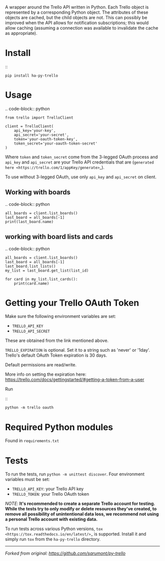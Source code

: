 A wrapper around the Trello API written in Python. Each Trello object is
represented by a corresponding Python object. The attributes of these objects
are cached, but the child objects are not. This can possibly be improved when
the API allows for notification subscriptions; this would allow caching
(assuming a connection was available to invalidate the cache as appropriate).

Install
=======

::

    pip install ha-py-trello

Usage
=====

.. code-block:: python

    from trello import TrelloClient

    client = TrelloClient(
        api_key='your-key',
        api_secret='your-secret',
        token='your-oauth-token-key',
        token_secret='your-oauth-token-secret'
    )

Where ``token`` and ``token_secret`` come from the 3-legged OAuth process and
``api_key`` and ``api_secret`` are your Trello API credentials that are
(`generated here <https://trello.com/1/appKey/generate>`_).

To use without 3-legged OAuth, use only ``api_key`` and ``api_secret`` on client.

Working with boards
--------------------

.. code-block:: python

    all_boards = client.list_boards()
    last_board = all_boards[-1]
    print(last_board.name)

working with board lists and cards
----------------------------------

.. code-block:: python

    all_boards = client.list_boards()
    last_board = all_boards[-1]
    last_board.list_lists()
    my_list = last_board.get_list(list_id)

    for card in my_list.list_cards():
        print(card.name)


Getting your Trello OAuth Token
===============================
Make sure the following environment variables are set:

* ``TRELLO_API_KEY``
* ``TRELLO_API_SECRET``

These are obtained from the link mentioned above.

``TRELLO_EXPIRATION`` is optional. Set it to a string such as 'never' or '1day'.
Trello's default OAuth Token expiration is 30 days.

Default permissions are read/write.

More info on setting the expiration here:
https://trello.com/docs/gettingstarted/#getting-a-token-from-a-user

Run

::

    python -m trello oauth

Required Python modules
=======================

Found in ``requirements.txt``

Tests
=====

To run the tests, run ``python -m unittest discover``. Four environment variables must be set:

* ``TRELLO_API_KEY``: your Trello API key
* ``TRELLO_TOKEN``: your Trello OAuth token

*NOTE*: **It's recommended to create a separate Trello account for testing. While the tests try to only modify or delete
resources they've created, to remove all possibility of unintentional data loss, we recommend not using a personal
Trello account with existing data.**

To run tests across various Python versions,
`tox <https://tox.readthedocs.io/en/latest/>`_ is supported. Install it
and simply run ``tox`` from the ``ha-py-trello`` directory.

---
*Forked from original: https://github.com/sarumont/py-trello*
